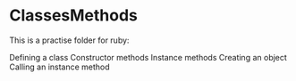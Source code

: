 # ClassesMethods

This is a practise folder for ruby:

Defining a class
Constructor methods
Instance methods
Creating an object
Calling an instance method

